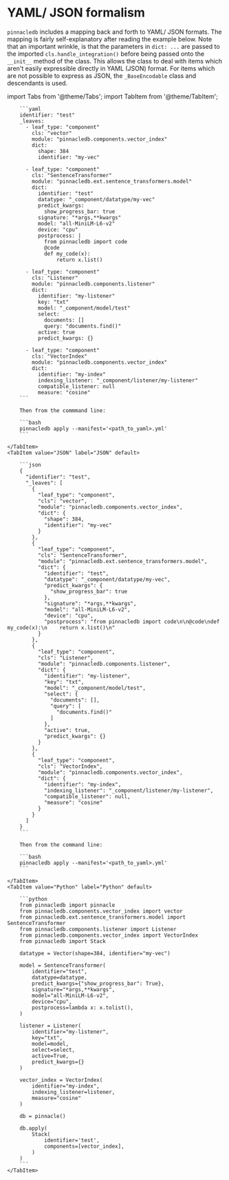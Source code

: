 # YAML/ JSON formalism

`pinnacledb` includes a mapping back and forth to YAML/ JSON formats.
The mapping is fairly self-explanatory after reading the example below.
Note that an important wrinkle, is that the parameters in `dict: ...`
are passed to the imported `cls.handle_integration()` before being
passed onto the `__init__` method of the class. This allows
the class to deal with items which aren't easily expressible directly 
in YAML (JSON) format. For items which are not possible to express
as JSON, the `_BaseEncodable` class and descendants is used.

import Tabs from '@theme/Tabs';
import TabItem from '@theme/TabItem';


<Tabs>
    <TabItem value="YAML" label="YAML" default>

        ```yaml
        identifier: "test"
        _leaves:
          - leaf_type: "component"
            cls: "vector"
            module: "pinnacledb.components.vector_index"
            dict:
              shape: 384
              identifier: "my-vec"
        
          - leaf_type: "component"
            cls: "SentenceTransformer"
            module: "pinnacledb.ext.sentence_transformers.model"
            dict:
              identifier: "test"
              datatype: "_component/datatype/my-vec"
              predict_kwargs:
                show_progress_bar: true
              signature: "*args,**kwargs"
              model: "all-MiniLM-L6-v2"
              device: "cpu"
              postprocess: |
                from pinnacledb import code
                @code
                def my_code(x):
                    return x.list()
        
          - leaf_type: "component"
            cls: "Listener"
            module: "pinnacledb.components.listener"
            dict:
              identifier: "my-listener"
              key: "txt"
              model: "_component/model/test"
              select:
                documents: []
                query: "documents.find()"
              active: true
              predict_kwargs: {}
        
          - leaf_type: "component"
            cls: "VectorIndex"
            module: "pinnacledb.components.vector_index"
            dict:
              identifier: "my-index"
              indexing_listener: "_component/listener/my-listener"
              compatible_listener: null
              measure: "cosine"
        ```

        Then from the commmand line:

        ```bash
        pinnacledb apply --manifest='<path_to_yaml>.yml'
        ```

    </TabItem>
    <TabItem value="JSON" label="JSON" default>

        ```json
        {
          "identifier": "test",
          "_leaves": [
            {
              "leaf_type": "component",
              "cls": "vector",
              "module": "pinnacledb.components.vector_index",
              "dict": {
                "shape": 384,
                "identifier": "my-vec"
              }
            },
            {
              "leaf_type": "component",
              "cls": "SentenceTransformer",
              "module": "pinnacledb.ext.sentence_transformers.model",
              "dict": {
                "identifier": "test",
                "datatype": "_component/datatype/my-vec",
                "predict_kwargs": {
                  "show_progress_bar": true
                },
                "signature": "*args,**kwargs",
                "model": "all-MiniLM-L6-v2",
                "device": "cpu",
                "postprocess": "from pinnacledb import code\n\n@code\ndef my_code(x):\n    return x.list()\n"
              }
            },
            {
              "leaf_type": "component",
              "cls": "Listener",
              "module": "pinnacledb.components.listener",
              "dict": {
                "identifier": "my-listener",
                "key": "txt",
                "model": "_component/model/test",
                "select": {
                  "documents": [],
                  "query": [
                    "documents.find()"
                  ]
                },
                "active": true,
                "predict_kwargs": {}
              }
            },
            {
              "leaf_type": "component",
              "cls": "VectorIndex",
              "module": "pinnacledb.components.vector_index",
              "dict": {
                "identifier": "my-index",
                "indexing_listener": "_component/listener/my-listener",
                "compatible_listener": null,
                "measure": "cosine"
              }
            }
          ]
        }
        ```

        Then from the command line:

        ```bash
        pinnacledb apply --manifest='<path_to_yaml>.yml'
        ```

    </TabItem>
    <TabItem value="Python" label="Python" default>

        ```python
        from pinnacledb import pinnacle
        from pinnacledb.components.vector_index import vector
        from pinnacledb.ext.sentence_transformers.model import SentenceTransformer
        from pinnacledb.components.listener import Listener
        from pinnacledb.components.vector_index import VectorIndex
        from pinnacledb import Stack

        datatype = Vector(shape=384, identifier="my-vec")

        model = SentenceTransformer(
            identifier="test",
            datatype=datatype,
            predict_kwargs={"show_progress_bar": True},
            signature="*args,**kwargs",
            model="all-MiniLM-L6-v2",
            device="cpu",
            postprocess=lambda x: x.tolist(),
        )

        listener = Listener(
            identifier="my-listener",
            key="txt",
            model=model,
            select=select,
            active=True,
            predict_kwargs={}
        )

        vector_index = VectorIndex(
            identifier="my-index",
            indexing_listener=listener,
            measure="cosine"
        )

        db = pinnacle()

        db.apply(
            Stack(
                identifier='test',
                components=[vector_index],
            )
        )
        ```
    </TabItem>
</Tabs>